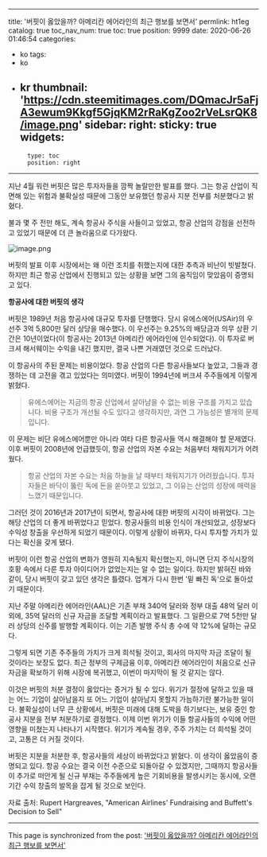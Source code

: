 
---
title: '버핏이 옳았을까? 아메리칸 에어라인의 최근 행보를 보면서'
permlink: ht1eg
catalog: true
toc_nav_num: true
toc: true
position: 9999
date: 2020-06-26 01:46:54
categories:
- ko
tags:
- ko
- kr
thumbnail: 'https://cdn.steemitimages.com/DQmacJr5aFjA3ewum9Kkgf5GjqKM2rRaKgZoo2rVeLsrQK8/image.png'
sidebar:
    right:
        sticky: true
widgets:
    -
        type: toc
        position: right
---


지난 4월 워런 버핏은 많은 투자자들을 깜짝 놀랄만한 발표를 했다. 그는 항공 산업이 직면해 있는 위험과 불확실성 때문에 그동안 보유했던 항공사 지분 전부를 처분했다고 밝혔다.​

불과 몇 주 전만 해도, 계속 항공사 주식을 사들이고 있었고, 항공 산업의 강점을 선전하고 있었기 때문에 더 큰 놀라움으로 다가왔다.

![image.png](https://cdn.steemitimages.com/DQmacJr5aFjA3ewum9Kkgf5GjqKM2rRaKgZoo2rVeLsrQK8/image.png)

버핏의 발표 이후 시장에서는 왜 이런 조치를 취했는지에 대한 추측과 비난이 빗발쳤다. 하지만 최근 항공 산업에서 진행되고 있는 상황을 보면 그의 움직임이 맞았음이 증명되고 있다. 

**항공사에 대한 버핏의 생각**​

버핏은 1989년 처음 항공사에 대규모 투자를 단행했다. 당시 유에스에어(USAir)의 우선주 3억 5,800만 달러 상당을 매수했다. 이 우선주는 9.25%의 배당금과 의무 상환 기간은 10년이었다(이 항공사는 2013년 아메리칸 에어라인에 인수되었다). 이 투자로 버크셔 해서웨이는 수익을 내긴 했지만, 결국 나쁜 거래였던 것으로 드러났다.​

이 항공사의 주된 문제는 비용이었다. 항공 산업의 다른 항공사들보다 높았고, 그들과 경쟁하는 데 고전을 겪고 있었다는 의미였다. 버핏이 1994년에 버크셔 주주들에게 이렇게 밝혔다.

>유에스에어는 지금의 항공 산업에서 살아남을 수 없는 비용 구조를 가지고 있습니다. 비용 구조가 개선될 수도 있다고 생각하지만, 과연 그 가능성은 별개의 문제입니다.

이 문제는 비단 유에스에어뿐만 아니라 여타 다른 항공사들 역시 해결해야 할 문제였다. 이후 버핏이 2008년에 언급했듯이, 항공 산업의 자본 수요는 처음부터 채워지기가 어려웠다.

>항공 산업의 자본 수요는 처음 하늘을 날 때부터 채워지기가 어려웠습니다. 투자자들은 바닥이 뚫린 독에 돈을 쏟아붓고 있었고, 그 이유는 산업의 성장에 매력을 느꼈기 때문입니다.

그러던 것이 2016년과 2017년이 되면서, 항공사에 대한 버핏의 시각이 바뀌었다. 그는 해당 산업의 더 좋게 바뀌었다고 믿었다. 항공사들의 비용 인식이 개선되었고, 성장보다 수익성 창출을 우선하게 되었기 때문이다. 이렇게 상황이 바뀌자, 다시 투자할 가치가 있다는 확신을 갖게 됐다.​

버핏이 이런 항공 산업의 변화가 영원히 지속될지 확신했는지, 아니면 단지 주식시장의 호황 속에서 다른 투자 아이디어가 없었는지는 알 수 없는 일이다. 하지만 밝혀진 바와 같이, 당시 버핏이 갖고 있던 생각은 틀렸다. 업계가 다시 한번 '밑 빠진 독'으로 돌아섰기 때문이다.​

지난 주말 아메리칸 에어라인(AAL)은 기존 부채 340억 달러와 정부 대출 48억 달러 이외에, 35억 달러의 신규 자금을 조달할 계획이라고 발표했다. 그 일환으로 7억 5천만 달러 상당의 신주를 발행할 계획이다. 이는 기존 발행 주식 총 수에 약 12%에 달하는 규모다.​

그렇게 되면 기존 주주들의 가치가 크게 희석될 것이고, 회사의 마지막 자금 조달이 될 것이라는 보장도 없다. 최근 정부의 구제금융 이후, 아메리칸 에어라인이 처음으로 신규 자금을 확보하기 위해 시장에 복귀했고, 이번이 마지막이 될 것 같지는 않다.​

이것은 버핏의 처분 결정이 옳았다는 증거가 될 수 있다. 위기가 절정에 달하고 있을 때는 어느 기업이 살아남을지 또 어느 기업이 살아남지 못할지 가늠하기란 불가능한 일이다. 불확실성이 너무 큰 상황에서, 버핏은 미래에 대해 도박을 하기보다는, 보유 중인 항공사 지분을 전부 처분하기로 결정했다. 이제 이번 위기가 이들 항공사들의 수익에 어떤 영향을 미쳤는지 나타나기 시작했다. 위기가 계속될 경우, 주주 가치는 더 희석될 것이고, 고통은 더 커질 것이다.​

버핏은 지분을 처분한 후, 항공사들의 세상이 바뀌었다고 밝혔다. 이 생각이 옳았음이 증명되고 있다. 항공 수요는 결국 이전 수준으로 되돌아갈 수 있겠지만, 그때까지 항공사들이 추가로 떠안게 될 신규 부채는 주주들에게 높은 기회비용을 발생시키는 동시에, 오랜 기간 수익 창출의 발목을 잡게 될 것으로 보인다.​

자료 출처: Rupert Hargreaves, "American Airlines' Fundraising and Buffett's Decision to Sell"

- - -

This page is synchronized from the post: ['버핏이 옳았을까? 아메리칸 에어라인의 최근 행보를 보면서'](https://steemit.com/@pius.pius/ht1eg)
